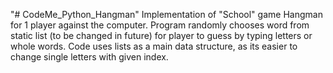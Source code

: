 "# CodeMe_Python_Hangman" 
Implementation of "School" game Hangman for 1 player against the computer.
Program randomly chooses word from static list (to be changed in future)
for player to guess by typing letters or whole words.
Code uses lists as a main data structure, as its easier to change single letters with given index.
